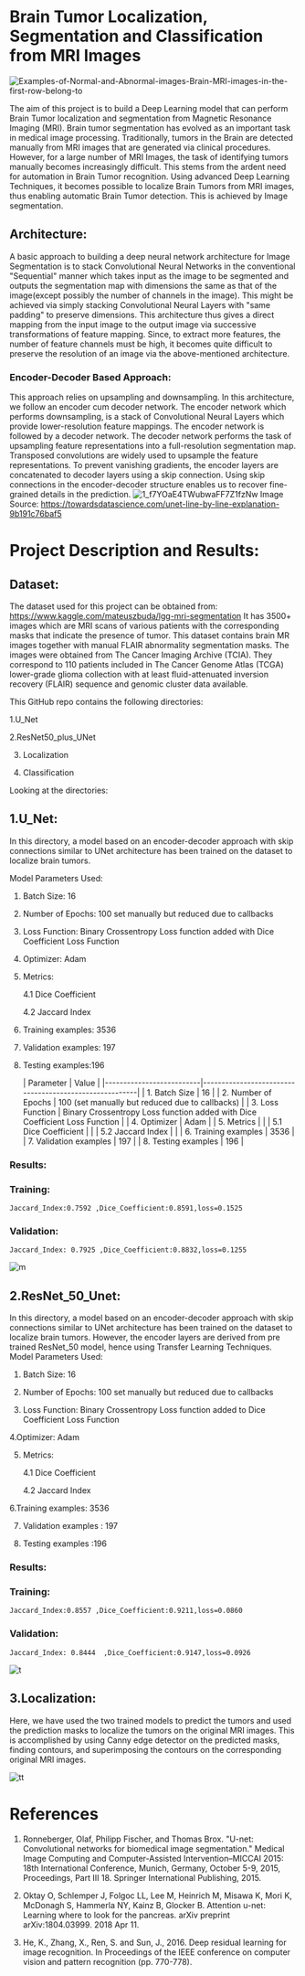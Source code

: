 # Brain Tumor Localization, Segmentation and Classification from MRI Images


![Examples-of-Normal-and-Abnormal-images-Brain-MRI-images-in-the-first-row-belong-to](https://user-images.githubusercontent.com/83832850/152699149-a7e2733c-9ff5-4771-aa02-72358fe40df9.png)





The aim of this project is to build a Deep Learning model that can perform Brain Tumor localization and segmentation from Magnetic Resonance Imaging (MRI). Brain tumor segmentation has evolved as an important task in medical image processing. Traditionally, tumors in the Brain are detected manually from MRI images that are generated via clinical procedures. However, for a large number of MRI Images, the task of identifying tumors manually becomes increasingly difficult. This stems from the ardent need for automation in Brain Tumor recognition. Using advanced Deep Learning Techniques, it becomes possible to localize Brain Tumors from MRI images, thus enabling automatic Brain Tumor detection. This is achieved by Image segmentation.


## Architecture: 

A basic approach to building a deep neural network architecture for Image Segmentation is to stack Convolutional Neural Networks in the conventional "Sequential" manner which
takes input as the image to be segmented and outputs the segmentation map with dimensions the same as that of the image(except possibly the number of channels in the image). This might
be achieved via simply stacking Convolutional Neural Layers with "same padding" to preserve dimensions. This architecture thus gives a direct mapping from the input image to the output
image via successive transformations of feature mapping. Since, to extract more features, the number of feature channels must be high, it becomes quite difficult  to preserve the 
resolution of an image via the above-mentioned architecture.

    
### Encoder-Decoder Based Approach:

   This approach relies on upsampling and downsampling. In this architecture, we follow an encoder cum decoder network. The encoder network which performs downsampling, is a stack of Convolutional Neural Layers which provide lower-resolution feature mappings.
   The encoder network is followed by a decoder network. The decoder network performs the task of upsampling feature representations into a full-resolution segmentation map. Transposed convolutions are widely used to upsample the feature representations.
   To prevent vanishing gradients, the encoder layers are concatenated to decoder layers using a skip connection. Using skip connections in the encoder-decoder structure enables us to  recover fine-grained details in the prediction.
![1_f7YOaE4TWubwaFF7Z1fzNw](https://user-images.githubusercontent.com/83832850/152694227-741edca8-b314-4c23-89d7-434fb6734c6d.png)
  Image Source: https://towardsdatascience.com/unet-line-by-line-explanation-9b191c76baf5
  
  
# Project Description and Results:

## Dataset:

The dataset used for this project can be obtained from: https://www.kaggle.com/mateuszbuda/lgg-mri-segmentation
It has 3500+ images which are MRI scans of various patients with the corresponding masks that indicate the presence of tumor.
This dataset contains brain MR images together with manual FLAIR abnormality segmentation masks.
The images were obtained from The Cancer Imaging Archive (TCIA).
They correspond to 110 patients included in The Cancer Genome Atlas (TCGA) lower-grade glioma collection with at least fluid-attenuated inversion recovery (FLAIR) sequence and genomic cluster data available.


This GitHub repo contains the following directories:

1.U_Net

2.ResNet50_plus_UNet

3. Localization

4. Classification


Looking at the directories:

## 1.U_Net:

In this directory, a model based on an encoder-decoder approach with skip connections similar to UNet architecture has been trained on the dataset to localize brain tumors.

Model Parameters Used:

 1. Batch Size: 16
 
 2. Number of Epochs: 100 set manually but reduced due to callbacks
 
 3. Loss Function: Binary Crossentropy Loss function added with Dice Coefficient Loss Function
 
 4. Optimizer: Adam
 
 5. Metrics:
 
    4.1 Dice Coefficient
    
    4.2 Jaccard Index
    
 6. Training examples: 3536
 
 7. Validation examples: 197
 
 8. Testing examples:196

    | Parameter                | Value                                                  |
|--------------------------|--------------------------------------------------------|
| 1. Batch Size            | 16                                                     |
| 2. Number of Epochs      | 100 (set manually but reduced due to callbacks)       |
| 3. Loss Function         | Binary Crossentropy Loss function added with Dice Coefficient Loss Function |
| 4. Optimizer             | Adam                                                   |
| 5. Metrics               |                                                        |
|   5.1 Dice Coefficient   |                                                        |
|   5.2 Jaccard Index      |                                                        |
| 6. Training examples     | 3536                                                   |
| 7. Validation examples   | 197                                                    |
| 8. Testing examples      | 196                                                    |


 
  ### Results: 
 
  ### Training:  
    Jaccard_Index:0.7592 ,Dice_Coefficient:0.8591,loss=0.1525 
 
  ### Validation:
    Jaccard_Index: 0.7925 ,Dice_Coefficient:0.8832,loss=0.1255
    
    
  ![m](https://user-images.githubusercontent.com/83832850/152699047-1869ecce-aac8-4aad-b745-3788e466f93b.jpg)

   
 
## 2.ResNet_50_Unet:

 In this directory, a model based on an encoder-decoder approach with skip connections similar to UNet architecture has been trained on the dataset to localize brain tumors.
 However, the encoder layers are derived from pre trained ResNet_50 model, hence using Transfer Learning Techniques.
   Model Parameters Used:
   
 1. Batch Size: 16
 
 2. Number of Epochs: 100 set manually but reduced due to callbacks
 
 3. Loss Function: Binary Crossentropy Loss function added to Dice Coefficient Loss Function
 
 4.Optimizer: Adam
 
 5. Metrics:
 
    4.1 Dice Coefficient
    
    4.2 Jaccard Index
    
 6.Training examples: 3536
 
 7. Validation examples : 197
 
 8. Testing examples :196
 
  ### Results: 
 
  ### Training:  
    Jaccard_Index:0.8557 ,Dice_Coefficient:0.9211,loss=0.0860
 
  ### Validation:
    Jaccard_Index: 0.8444  ,Dice_Coefficient:0.9147,loss=0.0926
    
   
 
    
  

    
![t](https://user-images.githubusercontent.com/83832850/152698941-60b94d07-ab85-4e53-a775-5df51451d7db.jpg)

    
    
    
 
## 3.Localization:
    
Here, we have used the two trained models to predict the tumors and used the prediction masks to localize the tumors on the original MRI images. This is accomplished by using Canny edge detector on the predicted masks, finding contours, and superimposing the contours on the corresponding original MRI images.
    
![tt](https://user-images.githubusercontent.com/83832850/152731475-c74e25ba-e51d-4c7d-8a90-5a42d5c489f2.jpg)
    

 


 # References 
 1. Ronneberger, Olaf, Philipp Fischer, and Thomas Brox. "U-net: Convolutional networks for biomedical image segmentation." Medical Image Computing and Computer-Assisted Intervention–MICCAI 2015: 18th International Conference, Munich, Germany, October 5-9, 2015, Proceedings, Part III 18. Springer International Publishing, 2015.

 2. Oktay O, Schlemper J, Folgoc LL, Lee M, Heinrich M, Misawa K, Mori K, McDonagh S, Hammerla NY, Kainz B, Glocker B. Attention u-net: Learning where to look for the pancreas. arXiv preprint arXiv:1804.03999. 2018 Apr 11.

 3. He, K., Zhang, X., Ren, S. and Sun, J., 2016. Deep residual learning for image recognition. In Proceedings of the IEEE conference on computer vision and pattern recognition (pp. 770-778).
 
